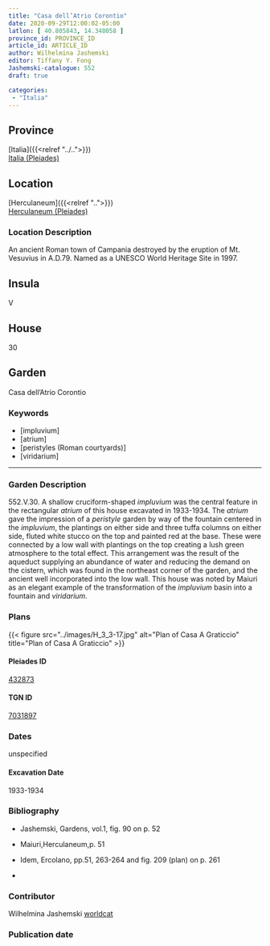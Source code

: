 ```yaml
---
title: "Casa dell’Atrio Corontio"
date: 2020-09-29T12:00:02-05:00
latlon: [ 40.805843, 14.348058 ]
province_id: PROVINCE_ID
article_id: ARTICLE_ID
author: Wilhelmina Jashemski
editor: Tiffany Y. Fong
Jashemski-catalogue: 552
draft: true

categories:
 - "Italia"
---
```


## Province

[Italia]({{<relref "../..">}}) \
[Italia (Pleiades)](https://pleiades.stoa.org/places/1052)


## Location

 [Herculaneum]({{<relref "..">}}) \
 [Herculaneum (Pleiades)](https://pleiades.stoa.org/places/432873)


### Location Description
An ancient Roman town of Campania destroyed by the eruption of Mt. Vesuvius in A.D.79. Named as a UNESCO World Heritage Site in 1997.

## Insula
V

## House
30

## Garden
Casa dell’Atrio Corontio


### Keywords
- [impluvium]
- [atrium]
- [peristyles (Roman courtyards)]
- [viridarium]

---

### Garden Description
552.V.30.
A shallow cruciform-shaped *impluvium* was the central feature in the rectangular *atrium* of this house excavated in 1933-1934. The *atrium* gave the impression of a *peristyle* garden by way of the fountain centered in the *impluvium*, the plantings on either side and three tuffa columns on either side, fluted white stucco on the top and painted red at the base. These were connected by a low wall with plantings on the top creating a lush green atmosphere to the total effect. This arrangement was the result of the aqueduct supplying an abundance of water and reducing the demand on the cistern, which was found in the northeast corner of the garden, and the ancient well incorporated into the low wall. This house was noted by Maiuri as an elegant example of the transformation of the *impluvium* basin into a fountain and *viridarium*.

### Plans
{{< figure src="../images/H_3_3-17.jpg" alt="Plan of Casa A Graticcio" title="Plan of Casa A Graticcio" >}}




#### Pleiades ID
[432873](https://pleiades.stoa.org/places/432873)

#### TGN ID
[7031897](http://vocab.getty.edu/page/tgn/7031897)


### Dates

unspecified

#### Excavation Date

1933-1934

### Bibliography

- Jashemski, Gardens, vol.1, fig. 90 on p. 52
- Maiuri,Herculaneum,p. 51
- Idem, Ercolano, pp.51, 263-264 and fig. 209 (plan) on p. 261

-
<!--#### Periodo ID-->

<!-- [PERIODO_ID](https://pleiades.stoa.org/places/PLEIADES_ID) -->

### Contributor

Wilhelmina Jashemski [worldcat](http://worldcat.org/identities/lccn-n80037970/)

### Publication date



<!--### Related articles-->

<!-- Links to other related articles. Leave blank for now -->
